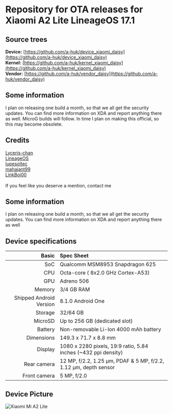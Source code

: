 # Repository for OTA releases for Xiaomi A2 Lite LineageOS 17.1

## Source trees
**Device:** [https://github.com/a-huk/device_xiaomi_daisy](https://github.com/a-huk/device_xiaomi_daisy)  
**Kernel:** [https://github.com/a-huk/kernel_xiaomi_daisy](https://github.com/a-huk/kernel_xiaomi_daisy)  
**Vendor:** [https://github.com/a-huk/vendor_daisy](https://github.com/a-huk/vendor_daisy)  

## Some information
I plan on releasing one build a month, so that we all get the security updates. You can find more information on XDA and report anything there as well. MicroG builds will follow. In time I plan on making this official, so this may become obsolete.

## Credits
[Lyceris-chan](https://github.com/Lyceris-chan)  
[LineageOS](https://github.com/LineageOS)  
[lupesoltec](https://github.com/lupesoltec)  
[mahajant99](https://github.com/mahajant99) \
[LinkBoi00](https://github.com/LinkBoi00)  
\
If you feel like you deserve a mention, contact me

## Some information
I plan on releasing one build a month, so that we all get the security updates. You can find more information on XDA and report anything there as well


## Device specifications
 
  Basic   | Spec Sheet
 -------:|:-------------------------
 SoC     | Qualcomm MSM8953 Snapdragon 625
 CPU     | Octa-core ( 8x2.0 GHz Cortex-A53)
 GPU     | Adreno 506
 Memory  | 3/4 GB RAM
 Shipped Android Version | 8.1.0 Android One
 Storage | 32/64 GB
 MicroSD | Up to 256 GB (dedicated slot)
 Battery | Non-removable Li-Ion 4000 mAh battery
 Dimensions | 149.3 x 71.7 x 8.8 mm
 Display | 1080 x 2280 pixels, 19:9 ratio, 5.84 inches (~432 ppi density)
 Rear camera  | 12 MP, f/2.2, 1.25 μm, PDAF & 5 MP, f/2.2, 1.12 μm, depth sensor
 Front camera  | 5 MP, f/2.0
 
## Device Picture
 
  ![Xiaomi Mi A2 Lite](https://i01.appmifile.com/webfile/globalimg/products/pc/D1S/black_phone.png "Xiaomi Mi A2 Lite in black")
